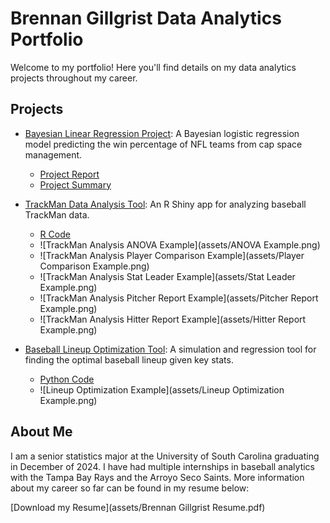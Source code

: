 # Brennan Gillgrist Data Analytics Portfolio

Welcome to my portfolio! Here you'll find details on my data analytics projects throughout my career.

## Projects

- [Bayesian Linear Regression Project](bayesian-regression/README.md): A Bayesian logistic regression model predicting the win percentage of NFL teams from cap space management.
  - [Project Report](bayesian-regression/Project.Report)
  - [Project Summary](bayesian-regression/Project.Summary)

- [TrackMan Data Analysis Tool](trackman-analysis/README.md): An R Shiny app for analyzing baseball TrackMan data.
  - [R Code](trackman-analysis/TrackMan.Analysis.Snippet.R)
  - ![TrackMan Analysis ANOVA Example](assets/ANOVA Example.png)
  - ![TrackMan Analysis Player Comparison Example](assets/Player Comparison Example.png)
  - ![TrackMan Analysis Stat Leader Example](assets/Stat Leader Example.png)
  - ![TrackMan Analysis Pitcher Report Example](assets/Pitcher Report Example.png)
  - ![TrackMan Analysis Hitter Report Example](assets/Hitter Report Example.png)

- [Baseball Lineup Optimization Tool](lineup-optimization/README.md): A simulation and regression tool for finding the optimal baseball lineup given key stats.
  - [Python Code](lineup-optimization/Lineup.Opt.Snippet.py)
  - ![Lineup Optimization Example](assets/Lineup Optimization Example.png)

## About Me
I am a senior statistics major at the University of South Carolina graduating in December of 2024. I have had multiple internships in baseball analytics with the Tampa Bay Rays and the Arroyo Seco Saints. More information about my career so far can be found in my resume below: 

[Download my Resume](assets/Brennan Gillgrist Resume.pdf)
